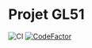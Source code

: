 # Projet GL51

![CI](https://github.com/yamineben/GL51-TD3/workflows/CI/badge.svg?branch=master)
[![CodeFactor](https://www.codefactor.io/repository/github/yamineben/gl51-td3/badge)](https://www.codefactor.io/repository/github/yamineben/gl51-td3)
